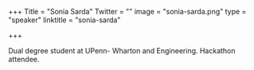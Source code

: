 +++
Title = "Sonia Sarda"
Twitter = ""
image = "sonia-sarda.png"
type = "speaker"
linktitle = "sonia-sarda"

+++

Dual degree student at UPenn- Wharton and Engineering. Hackathon attendee.
